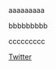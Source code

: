 <head>
  <link rel="stylesheet" href="./style.css">
</head>

<div class = "column-left">
aaaaaaaaa

bbbbbbbbb
</div>

<div class = "column-right">
ccccccccc

[Twitter](https://twitter.com/KuMAofficialCir)
</div>
